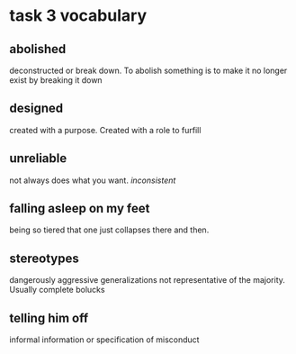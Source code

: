 # task 3 vocabulary

## abolished

deconstructed or break down. To abolish something is to make it no longer exist by breaking it down

## designed

created with a purpose. Created with a role to furfill

## unreliable

not always does what you want. _inconsistent_

## falling asleep on my feet

being so tiered that one just collapses there and then.

## stereotypes

dangerously aggressive generalizations not representative of the majority. Usually complete bolucks

## telling him off

informal information or specification of misconduct

